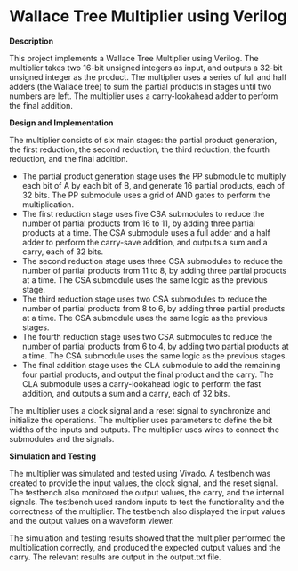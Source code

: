 # **Wallace Tree Multiplier using Verilog**

**Description**

This project implements a Wallace Tree Multiplier using Verilog. The multiplier takes two 16-bit unsigned integers as input, and outputs a 32-bit unsigned integer as the product. The multiplier uses a series of full and half adders (the Wallace tree) to sum the partial products in stages until two numbers are left. The multiplier uses a carry-lookahead adder to perform the final addition.

**Design and Implementation**

The multiplier consists of six main stages: the partial product generation, the first reduction, the second reduction, the third reduction, the fourth reduction, and the final addition.

- The partial product generation stage uses the PP submodule to multiply each bit of A by each bit of B, and generate 16 partial products, each of 32 bits. The PP submodule uses a grid of AND gates to perform the multiplication.
- The first reduction stage uses five CSA submodules to reduce the number of partial products from 16 to 11, by adding three partial products at a time. The CSA submodule uses a full adder and a half adder to perform the carry-save addition, and outputs a sum and a carry, each of 32 bits.
- The second reduction stage uses three CSA submodules to reduce the number of partial products from 11 to 8, by adding three partial products at a time. The CSA submodule uses the same logic as the previous stage.
- The third reduction stage uses two CSA submodules to reduce the number of partial products from 8 to 6, by adding three partial products at a time. The CSA submodule uses the same logic as the previous stages.
- The fourth reduction stage uses two CSA submodules to reduce the number of partial products from 6 to 4, by adding two partial products at a time. The CSA submodule uses the same logic as the previous stages.
- The final addition stage uses the CLA submodule to add the remaining four partial products, and output the final product and the carry. The CLA submodule uses a carry-lookahead logic to perform the fast addition, and outputs a sum and a carry, each of 32 bits.

The multiplier uses a clock signal and a reset signal to synchronize and initialize the operations. The multiplier uses parameters to define the bit widths of the inputs and outputs. The multiplier uses wires to connect the submodules and the signals.

**Simulation and Testing**

The multiplier was simulated and tested using Vivado. A testbench was created to provide the input values, the clock signal, and the reset signal. The testbench also monitored the output values, the carry, and the internal signals. The testbench used random inputs to test the functionality and the correctness of the multiplier. The testbench also displayed the input values and the output values on a waveform viewer.

The simulation and testing results showed that the multiplier performed the multiplication correctly, and produced the expected output values and the carry. The relevant results are output in the output.txt file.
